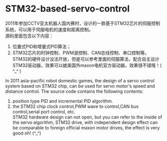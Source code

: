 # STM32-based-servo-control

2011年参加CCTV亚太机器人国内赛时，设计的一款基于STM32芯片的伺服控制系统，可以用于伺服电机的速度和距离控制。   
源码里面包含以下内容：  
1. 位置式PID和增量式PID算法；  
2. STM32芯片的时钟控制、PWM波控制、CAN总线控制、串口控制等。  
STM32的硬件设计没法开放，但是可以参考里面的伺服算法，配合自主设计STM32驱动器，效果可以媲美国外maxon电机官方驱动器，效果很不错哦！( ^_^ )
  
  
In 2011 asia-pacific robot domestic games, the design of a servo control system based on STM32 chip, can be used for servo motor's speed and distance control. 
The source code contains the following contents:
1. position type PID and incremental PID algorithm.
2. the STM32 chip clock control,PWM wave to control,CAN bus control,serial port control, etc.   
STM32 hardware design can not open, but you can refer to the inside of the servo algorithm, STM32 drive, with independent design effect can be comparable to foreign official maxon motor drives, the effect is very good oh! (^_^) 
